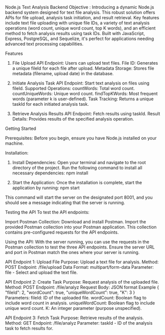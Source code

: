 Node.js Text Analysis Backend
Objective : 
Introducing a dynamic Node.js backend system designed for text file analysis. This robust solution offers APIs for file upload, analysis task initiation, and result retrieval. Key features include text file uploading with unique file IDs, a variety of text analysis operations (word count, unique word count, top K words), and an efficient method to fetch analysis results using task IDs. Built with JavaScript, Express, PostgreSQL, and Sequelize, it's perfect for applications needing advanced text processing capabilities.

Features
1. File Upload
API Endpoint: Users can upload text files.
File ID: Generates a unique fileId for each file after upload.
Metadata Storage: Stores file metadata (filename, upload date) in the database.

2. Initiate Analysis Task
API Endpoint: Start text analysis on files using fileId.
Supported Operations:
countWords: Total word count.
countUniqueWords: Unique word count.
findTopKWords: Most frequent words (parameter k is user-defined).
Task Tracking: Returns a unique taskId for each initiated analysis task.

3. Retrieve Analysis Results
API Endpoint: Fetch results using taskId.
Result Details: Provides results of the specified analysis operation.

Getting Started

Prerequisites:
Before you begin, ensure you have Node.js installed on your machine. 

Installation:

1. Install Dependencies: Open your terminal and navigate to the root directory of the project. Run the following command to install all necessary dependencies:
npm install

2. Start the Application: Once the installation is complete, start the application by running:
npm start

This command will start the server on the designated port 8001, and you should see a message indicating that the server is running.


Testing the API
To test the API endpoints:

Import Postman Collection: Download and install Postman. Import the provided Postman collection into your Postman application. This collection contains pre-configured requests for the API endpoints.

Using the API: With the server running, you can use the requests in the Postman collection to test the three API endpoints. Ensure the server URL and port in Postman match the ones where your server is running.

API Endpoint 1: Upload File
Purpose: Upload a text file for analysis.
Method: POST
Endpoint: /file/upload
Data Format: multipart/form-data
Parameter: file - Select and upload the text file.

API Endpoint 2: Create Task
Purpose: Request analysis of the uploaded file.
Method: POST
Endpoint: /file/analyz
Request Body: JSON format
Example
{
    "fileId": 2,
    "wordCount": true,
    "uniqueWordCount": true,
    "K": 3
}
Parameters:
fileId: ID of the uploaded file.
wordCount: Boolean flag to include word count in analysis.
uniqueWordCount: Boolean flag to include unique word count.
K: An integer parameter (purpose unspecified).

API Endpoint 3: Fetch Task
Purpose: Retrieve results of the analysis.
Method: GET
Endpoint: /file/analyz
Parameter: taskId - ID of the analysis task to fetch results for.
